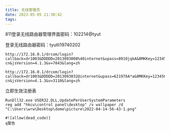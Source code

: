 ```yaml
---
title: 无线管理员
date: 2023-05-05 21:30:42
tags:  
---
```

811登录无线路由器管理界面密码：102214@tyut

登录无线路由器密码：tyutli19740202

```http
http://172.16.0.1/drcom/login?callback=dr1003&DDDDD=2013093008%40internet&upass=8910jqkA&0MKKey=123456&R1=0&R2=&R3=0&R6=0&para=00&v6ip=&terminal_type=1&lang=zh-cn&jsVersion=4.1.3&v=7843&lang=zh
```

```
http://172.16.0.1/drcom/login?callback=dr1003&DDDDD=2013093032@internet&upass=621976A*a&0MKKey=123456&R1=0&R2=&R3=0&R6=0&para=00&v6ip=&terminal_type=1&lang=zh-cn&jsVersion=4.1.3&v=3110&lang=zh
```

立即生效注册表

```
RunDll32.exe USER32.DLL,UpdatePerUserSystemParameters
reg add "hkcu\control panel\desktop" /v wallpaper /d "C:\Users\wrw\Desktop\dome\picture\2022-04-14-56-43-1.png"

```

```
#![allow(dead_code)]
q警告
```

